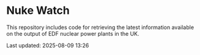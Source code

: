 # Nuke Watch

This repository includes code for retrieving the latest information available on the output of EDF nuclear power plants in the UK.

Last updated: 2025-08-09 13:26